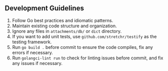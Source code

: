 ## Development Guidelines
1. Follow Go best practices and idiomatic patterns.
2. Maintain existing code structure and organization.
3. Ignore any files in `attachments/db/` or `dict` directory.
4. If you want to add unit tests, use `github.com/stretchr/testify` as the testing framework.
5. Run `go build .` before commit to ensure the code compiles, fix any errors if necessary.
6. Run `golangci-lint run` to check for linting issues before commit, and fix any issues if necessary.

